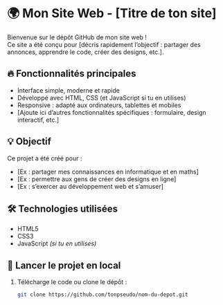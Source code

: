 # 🌍 Mon Site Web - [Titre de ton site]

Bienvenue sur le dépôt GitHub de mon site web !  
Ce site a été conçu pour [décris rapidement l’objectif : partager des annonces, apprendre le code, créer des designs, etc.].

## 🔥 Fonctionnalités principales

- Interface simple, moderne et rapide
- Développé avec HTML, CSS (et JavaScript si tu en utilises)
- Responsive : adapté aux ordinateurs, tablettes et mobiles
- [Ajoute ici d’autres fonctionnalités spécifiques : formulaire, design interactif, etc.]

## 💡 Objectif

Ce projet a été créé pour :
- [Ex : partager mes connaissances en informatique et en maths]
- [Ex : permettre aux gens de créer des designs en ligne]
- [Ex : s’exercer au développement web et s’amuser]

## 🛠️ Technologies utilisées

- HTML5  
- CSS3  
- JavaScript *(si tu en utilises)*

## 🚀 Lancer le projet en local

1. Télécharge le code ou clone le dépôt :
   ```bash
   git clone https://github.com/tonpseudo/nom-du-depot.git
